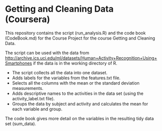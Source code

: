 # Getting and Cleaning Data (Coursera)

This repository contains the script (run_analysis.R) and the code book (CodeBook.md) for the Course Project for the course Getting and Cleaning Data.

The script can be used with the data from
http://archive.ics.uci.edu/ml/datasets/Human+Activity+Recognition+Using+Smartphones
if the data is in the working directory of R.

- The script collects all the data into one dataset. 
- Adds labels for the variables from the features.txt file.
- Selects all the columns with the mean or the standard deviation measurements.
- Adds descriptive names to the activities in the data set (using the activity_label.txt file).
- Groups the data by subject and activity and calculates the mean for each variable and group.

The code book gives more detail on the variables in the resulting tidy data set (sum_data).
